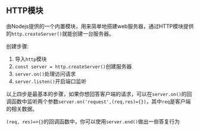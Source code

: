 ## HTTP模块
由Nodejs提供的一个内置模块，用来简单地搭建web服务器，通过HTTP模块提供的`http.createServer()`就能创建一台服务器。

创建步骤:
1. 导入`http`模块
2. `const server = http.createServer()`创建服务器
3. `server.on()`处理访问请求
4. `server.listen()`开启端口监听

以上四步是最基本的步骤，如果你想回答客户端的请求，可以在`server.on()`的回调函数中监听两个参数`server.on('request',(req,res)={})`，其中`req`是客户端的相关数据。

`(req, res)=>{}`的回调函数中，你可以使用`server.end()`做出一些答复行为